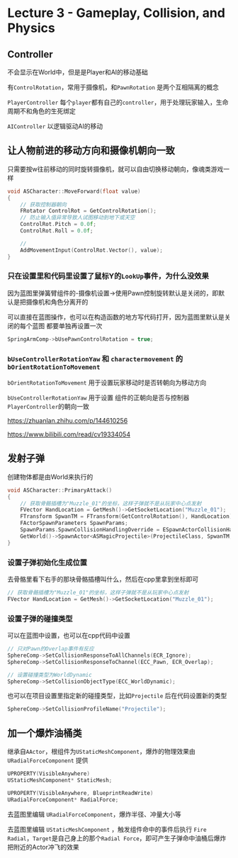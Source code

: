 # Lecture 3 - Gameplay, Collision, and Physics



## Controller 

不会显示在World中，但是是Player和AI的移动基础

有`ControlRotation`，常用于摄像机，和`PawnRotation` 是两个互相隔离的概念

`PlayerController`	每个`player`都有自己的`controller`，用于处理玩家输入，生命周期不和角色的生死绑定

`AIController`	以逻辑驱动AI的移动





## 让人物前进的移动方向和摄像机朝向一致

只需要按w往前移动的同时旋转摄像机，就可以自由切换移动朝向，像魂类游戏一样

```cpp
void ASCharacter::MoveForward(float value)
{
    // 获取控制器朝向
	FRotator ControlRot = GetControlRotation();
	// 防止输入值异常导致人试图移动到地下或天空
	ControlRot.Pitch = 0.0f;
	ControlRot.Roll = 0.0f;

    // 
	AddMovementInput(ControlRot.Vector(), value);
}
```



### 只在设置里和代码里设置了鼠标Y的`LookUp`事件，为什么没效果

因为蓝图里弹簧臂组件的-摄像机设置->使用Pawn控制旋转默认是关闭的，即默认是把摄像机和角色分离开的

可以直接在蓝图操作，也可以在构造函数的地方写代码打开，因为蓝图里默认是关闭的每个蓝图	都要单独再设置一次

```cpp
SpringArmComp->bUsePawnControlRotation = true;
```



### `bUseControllerRotationYaw` 和 `charactermovement` 的`bOrientRotationToMovement`

`bOrientRotationToMovement` 用于设置玩家移动时是否转朝向为移动方向

`bUseControllerRotationYaw` 用于设置 组件的正朝向是否与控制器`PlayerController`的朝向一致

https://zhuanlan.zhihu.com/p/144610256

https://www.bilibili.com/read/cv19334054





## 发射子弹

创建物体都是由World来执行的

```cpp
void ASCharacter::PrimaryAttack()
{
	// 获取骨骼插槽为"Muzzle_01"的坐标，这样子弹就不是从玩家中心点发射
	FVector HandLocation = GetMesh()->GetSocketLocation("Muzzle_01");
	FTransform SpwanTM = FTransform(GetControlRotation(), HandLocation);
	FActorSpawnParameters SpawnParams;
	SpawnParams.SpawnCollisionHandlingOverride = ESpawnActorCollisionHandlingMethod::AlwaysSpawn;
	GetWorld()->SpawnActor<ASMagicProjectile>(ProjectileClass, SpwanTM, SpawnParams);
}
```



### 设置子弹初始化生成位置

去骨骼里看下右手的那块骨骼插槽叫什么，然后在cpp里拿到坐标即可

```cpp
// 获取骨骼插槽为"Muzzle_01"的坐标，这样子弹就不是从玩家中心点发射
FVector HandLocation = GetMesh()->GetSocketLocation("Muzzle_01");
```



### 设置子弹的碰撞类型

可以在蓝图中设置，也可以在cpp代码中设置

```cpp
// 只对Pawn的Overlap事件有反应
SphereComp->SetCollisionResponseToAllChannels(ECR_Ignore);
SphereComp->SetCollisionResponseToChannel(ECC_Pawn, ECR_Overlap);

// 设置碰撞类型为WorldDynamic
SphereComp->SetCollisionObjectType(ECC_WorldDynamic);
```



也可以在项目设置里指定新的碰撞类型，比如`Projectile` 后在代码设置新的类型

```cpp
SphereComp->SetCollisionProfileName("Projectile");
```



## 加一个爆炸油桶类

继承自`AActor`，根组件为`UStaticMeshComponent`，爆炸的物理效果由`URadialForceComponent` 提供

```cpp
UPROPERTY(VisibleAnywhere)
UStaticMeshComponent* StaticMesh;

UPROPERTY(VisibleAnywhere, BlueprintReadWrite)
URadialForceComponent* RadialForce;
```

去蓝图里编辑 `URadialForceComponent`，爆炸半径、冲量大小等

去蓝图里编辑 `UStaticMeshComponent` ，触发组件命中的事件后执行 `Fire Radial`，`Target`是自己身上的那个`Radial Force`，即可产生子弹命中油桶后爆炸把附近的Actor冲飞的效果

